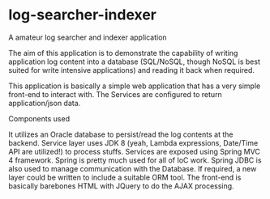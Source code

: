 # log-searcher-indexer
A amateur log searcher and indexer application

The aim of this application is to demonstrate the capability of writing application log content into a database (SQL/NoSQL, though NoSQL is best suited for write intensive applications) and reading it back when required.

This application is basically a simple web application that has a very simple front-end to interact with. The Services are configured to return application/json data. 

Components used

  It utilizes an Oracle database to persist/read the log contents at the backend. Service layer uses JDK 8 (yeah, Lambda expressions, Date/Time API are utilized!) to process stuffs. Services are exposed using Spring MVC 4 framework. Spring is pretty much used for all of IoC work. Spring JDBC is also used to manage communication with the Database. If required, a new layer could be written to include a suitable ORM tool. The front-end is basically barebones HTML with JQuery to do the AJAX processing.
